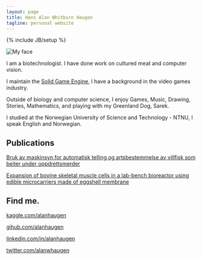 ```yaml
---
layout: page
title: Hans Alan Whitburn Haugen
tagline: personal website
---
```

{% include JB/setup %}

![My face](https://avatars.githubusercontent.com/u/1408981?v=4)

I am a biotechnologist. I have done work on cultured meat and computer vision.

I maintain the [Solid Game Engine](https://alanhaugen.github.io/games/2023/06/28/solid), I have a background in the video games industry.

Outside of biology and computer science, I enjoy Games, Music, Drawing, Stories, Mathematics, and playing with my Greenland Dog, Sarek.

I studied at the Norwegian University of Science and Technology - NTNU, I speak English and Norwegian.

## Publications

[Bruk av maskinsyn for automatisk telling og artsbestemmelse av villfisk som beiter under oppdrettsmerder](https://ntnuopen.ntnu.no/ntnu-xmlui/handle/11250/2664006)

[Expansion of bovine skeletal muscle cells in a lab-bench bioreactor using edible microcarriers made of eggshell membrane](https://ntnuopen.ntnu.no/ntnu-xmlui/handle/11250/3037560)

## Find me.

[kaggle.com/alanhaugen](https://kaggle.com/alanhaugen)

[gihub.com/alanhaugen](https://gihub.com/alanhaugen)

[linkedin.com/in/alanhaugen](https://linkedin.com/in/alanhaugen)

[twitter.com/alanwhaugen](https://twitter.com/alanwhaugen)
